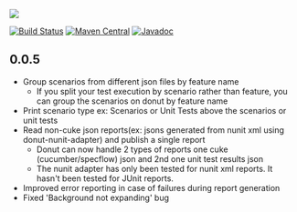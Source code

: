 ![](http://magentys.github.io/donut/img/Donut-05.png) 

[![Build Status](https://travis-ci.org/MagenTys/donut.svg?branch=master)](https://travis-ci.org/MagenTys/donut)
[![Maven Central](https://maven-badges.herokuapp.com/maven-central/io.magentys/donut/badge.svg)](https://maven-badges.herokuapp.com/maven-central/io.magentys/donut)
[![Javadoc](https://javadoc-emblem.rhcloud.com/doc/io.magentys/donut/badge.svg)](http://www.javadoc.io/doc/io.magentys/donut)

## 0.0.5 
* Group scenarios from different json files by feature name
    * If you split your test execution by scenario rather than feature, you can group the scenarios on donut by feature name
* Print scenario type ex: Scenarios or Unit Tests above the scenarios or unit tests
* Read non-cuke json reports(ex: jsons generated from nunit xml using donut-nunit-adapter) and publish a single report
    * Donut can now handle 2 types of reports one cuke (cucumber/specflow) json and 2nd one unit test results json
    * The nunit adapter has only been tested for nunit xml reports. It hasn't been tested for JUnit reports.
* Improved error reporting in case of failures during report generation
* Fixed 'Background not expanding' bug